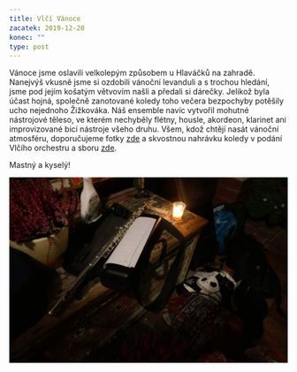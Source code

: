 ```yaml
---
title: Vlčí Vánoce
zacatek: 2019-12-20
konec: ""
type: post
---
```

Vánoce jsme oslavili velkolepým způsobem u Hlaváčků na zahradě. Nanejvýš vkusně jsme si ozdobili vánoční levanduli a s trochou hledání, jsme pod jejím košatým větvovím našli a předali si dárečky. Jelikož byla účast hojná, společně zanotované koledy toho večera bezpochyby potěšily ucho nejednoho Žižkováka. Náš ensemble navíc vytvořil mohutné nástrojové těleso, ve kterém nechyběly flétny, housle, akordeon, klarinet ani improvizované bicí nástroje všeho druhu. Všem, kdož chtějí nasát vánoční atmosféru, doporučujeme fotky [zde](https://eu.zonerama.com/vlci-keblany/1303470?secret=R29V8G02MMYv0gPl94klH1g49&count=46) a skvostnou nahrávku koledy v podání Vlčího orchestru a sboru [zde](https://drive.google.com/file/d/1qgby3wxdPIag1Vm77TDB9-Gszle67fHG/view?usp=sharing).

Mastný a kyselý!

![Mastný a kyselý](p1030188.jpg "Mastný a kyselý")